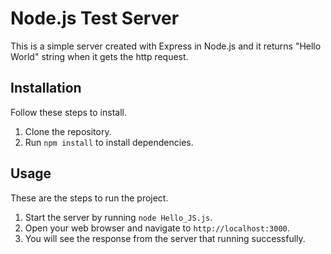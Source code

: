 # Node.js Test Server
This is a simple server created with Express in Node.js and it returns "Hello World" string when it gets the http request.

## Installation 
Follow these steps to install.
1. Clone the repository.
2. Run `npm install` to install dependencies.

## Usage
These are the steps to run the project.
1. Start the server by running `node Hello_JS.js`.
2. Open your web browser and navigate to `http://localhost:3000`.
3. You will see the response from the server that running successfully.
